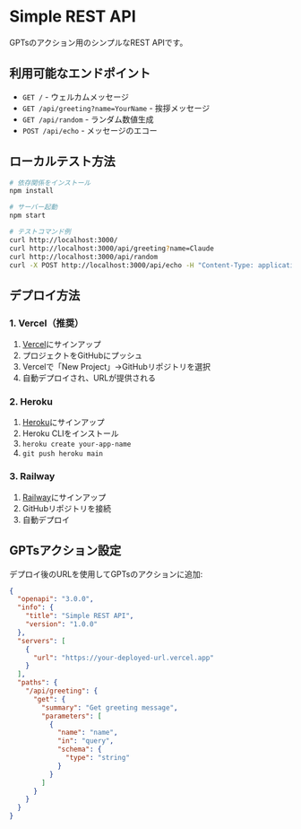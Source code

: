 # Simple REST API

GPTsのアクション用のシンプルなREST APIです。

## 利用可能なエンドポイント

- `GET /` - ウェルカムメッセージ
- `GET /api/greeting?name=YourName` - 挨拶メッセージ
- `GET /api/random` - ランダム数値生成
- `POST /api/echo` - メッセージのエコー

## ローカルテスト方法

```bash
# 依存関係をインストール
npm install

# サーバー起動
npm start

# テストコマンド例
curl http://localhost:3000/
curl http://localhost:3000/api/greeting?name=Claude
curl http://localhost:3000/api/random
curl -X POST http://localhost:3000/api/echo -H "Content-Type: application/json" -d '{"message":"Hello World"}'
```

## デプロイ方法

### 1. Vercel（推奨）
1. [Vercel](https://vercel.com)にサインアップ
2. プロジェクトをGitHubにプッシュ
3. Vercelで「New Project」→GitHubリポジトリを選択
4. 自動デプロイされ、URLが提供される

### 2. Heroku
1. [Heroku](https://heroku.com)にサインアップ
2. Heroku CLIをインストール
3. `heroku create your-app-name`
4. `git push heroku main`

### 3. Railway
1. [Railway](https://railway.app)にサインアップ
2. GitHubリポジトリを接続
3. 自動デプロイ

## GPTsアクション設定

デプロイ後のURLを使用してGPTsのアクションに追加:

```json
{
  "openapi": "3.0.0",
  "info": {
    "title": "Simple REST API",
    "version": "1.0.0"
  },
  "servers": [
    {
      "url": "https://your-deployed-url.vercel.app"
    }
  ],
  "paths": {
    "/api/greeting": {
      "get": {
        "summary": "Get greeting message",
        "parameters": [
          {
            "name": "name",
            "in": "query",
            "schema": {
              "type": "string"
            }
          }
        ]
      }
    }
  }
}
```